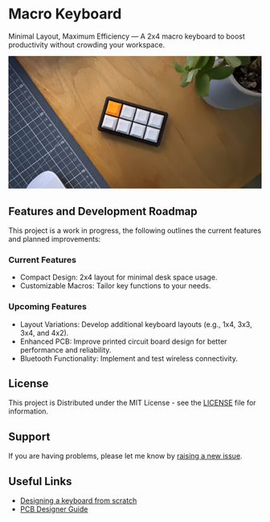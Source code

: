 # Macro Keyboard

Minimal Layout, Maximum Efficiency — A 2x4 macro keyboard to boost productivity without crowding your workspace.

![Project Image](https://github.com/ImSeanConroy/macro-keyboard/blob/main/.github/repo-img.png)

## Features and Development Roadmap

This project is a work in progress, the following outlines the current features and planned improvements:

### Current Features
- Compact Design: 2x4 layout for minimal desk space usage.
- Customizable Macros: Tailor key functions to your needs.

### Upcoming Features
- Layout Variations: Develop additional keyboard layouts (e.g., 1x4, 3x3, 3x4, and 4x2).
- Enhanced PCB: Improve printed circuit board design for better performance and reliability.
- Bluetooth Functionality: Implement and test wireless connectivity.

## License

This project is Distributed under the MIT License - see the [LICENSE](LICENSE) file for information.

## Support

If you are having problems, please let me know by [raising a new issue](https://github.com/ImSeanConroy/macro-keyboard/issues/new/choose).

## Useful Links

- [Designing a keyboard from scratch](https://www.masterzen.fr/)
- [PCB Designer Guide](https://wiki.ai03.com/books/pcb-design/chapter/pcb-designer-guide)